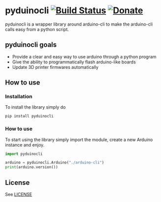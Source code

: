 # pyduinocli [![Build Status](https://travis-ci.org/Renaud11232/pyduinocli.svg?branch=master)](https://travis-ci.org/Renaud11232/pyduinocli) [![Donate](https://img.shields.io/badge/Donate-PayPal-green.svg)](https://www.paypal.com/cgi-bin/webscr?cmd=_s-xclick&hosted_button_id=UD54SHVYDV6NU&source=url)

pyduinocli is a wrapper library around arduino-cli to make the arduino-cli calls easy from a python script.

## pyduinocli goals

* Provide a clear and easy way to use arduino through a python program
* Give the ability to programmatically flash arduino-like boards
* Update 3D printer firmwares automatically

## How to use

### Installation

To install the library simply do
```bash
pip install pyduinocli
```

### How to use

To start using the library simply import the module, create a new Arduino instance and enjoy.

```python
import pyduinocli

arduino = pyduinocli.Arduino("./arduino-cli")
print(arduino.version())
```

## License

See [LICENSE](LICENSE)
